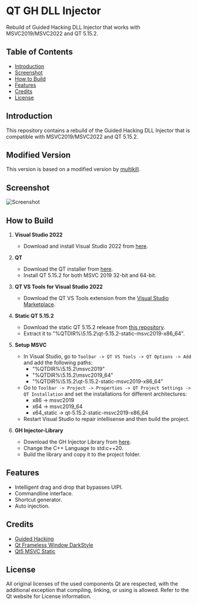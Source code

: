 # QT GH DLL Injector

Rebuild of Guided Hacking DLL Injector that works with MSVC2019/MSVC2022 and QT 5.15.2.

## Table of Contents

- [Introduction](#introduction)
- [Screenshot](#screenshot)
- [How to Build](#how-to-build)
- [Features](#features)
- [Credits](#credits)
- [License](#license)

## Introduction

This repository contains a rebuild of the Guided Hacking DLL Injector that is compatible with MSVC2019/MSVC2022 and QT 5.15.2.

## Modified Version

This version is based on a modified version by [multikill](https://github.com/multikill/GH_Injector_MSVC_2019_QT_5_15_0).

## Screenshot

![Screenshot](https://i.gyazo.com/a9347287866c0220f9c09fd8a20ebbe1.png)

## How to Build

1. **Visual Studio 2022**
    - Download and install Visual Studio 2022 from [here](https://visualstudio.microsoft.com/vs/).

2. **QT**
    - Download the QT installer from [here](https://www.qt.io/download-qt-installer).
    - Install QT 5.15.2 for both MSVC 2019 32-bit and 64-bit.

3. **QT VS Tools for Visual Studio 2022**
    - Download the QT VS Tools extension from the [Visual Studio Marketplace](https://marketplace.visualstudio.com/items?itemName=TheQtCompany.QtVisualStudioTools2022).

4. **Static QT 5.15.2**
    - Download the static QT 5.15.2 release from [this repository](https://github.com/martinrotter/qt-minimalistic-builds/releases/tag/5.15.2).
    - Extract it to "%QTDIR%\5.15.2\qt-5.15.2-static-msvc2019-x86_64".

5. **Setup MSVC**
    - In Visual Studio, go to `Toolbar -> QT VS Tools -> QT Options -> Add` and add the following paths:
        - "%QTDIR%\5.15.2\msvc2019"
        - "%QTDIR%\5.15.2\msvc2019_64"
        - "%QTDIR%\5.15.2\qt-5.15.2-static-msvc2019-x86_64"
    - Go to `Toolbar -> Project -> Properties -> QT Project Settings -> QT Installation` and set the installations for different architectures:
        - x86 -> msvc2019
        - x64 -> msvc2019_64
        - x64_static -> qt-5.15.2-static-msvc2019-x86_64
    - Restart Visual Studio to repair intellisense and then build the project.

6. **GH Injector-Library**
    - Download the GH Injector Library from [here](https://github.com/Broihon/GH-Injector-Library).
    - Change the C++ Language to std:c++20.
    - Build the library and copy it to the project folder.

## Features

- Intelligent drag and drop that bypasses UIPI.
- Commandline interface.
- Shortcut generator.
- Auto injection.

## Credits

- [Guided Hacking](https://guidedhacking.com/resources/guided-hacking-dll-injector.4/)
- [Qt Frameless Window DarkStyle](https://github.com/Jorgen-VikingGod/Qt-Frameless-Window-DarkStyle)
- [Qt5 MSVC Static](https://github.com/fpoussin/Qt5-MSVC-Static)

## License

All original licenses of the used components Qt are respected, with the additional exception that compiling, linking, or using is allowed. Refer to the Qt website for License information.
